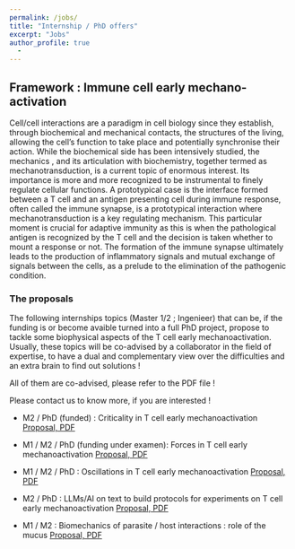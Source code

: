 ```yaml
---
permalink: /jobs/
title: "Internship / PhD offers"
excerpt: "Jobs"
author_profile: true
  - 
---
```

## Framework : Immune cell early mechano-activation

Cell/cell interactions are a paradigm in cell biology since they establish, through biochemical and mechanical contacts, the structures of the living, allowing the cell’s function to take place and potentially synchronise their action. While the biochemical side has been intensively studied, the mechanics , and its articulation with biochemistry, together termed as mechanotransduction, is a current topic of enormous interest.  Its importance is more and more recognized to be instrumental to finely regulate cellular functions. A prototypical case is the interface formed between a T cell and an antigen presenting cell during immune response, often called the immune synapse, is a prototypical interaction where mechanotransduction is a key regulating mechanism. This particular moment is crucial for adaptive immunity as this is when the pathological antigen is recognized by the T cell and the decision is taken whether to mount a response or not. The formation of the immune synapse ultimately leads to the production of inflammatory signals and mutual exchange of signals between the cells, as a prelude to the elimination of the pathogenic condition.

### The proposals

The following internships topics (Master 1/2 ; Ingenieer) that can be, if the funding is or become avaible turned into a full PhD project, propose to tackle some biophysical aspects of the T cell early mechanoactivation. Usually, these topics will be co-advised by a collaborator in the field of expertise, to have a dual and complementary view over the difficulties and an extra brain to find out solutions !

All of them are co-advised, please refer to the PDF file !

Please contact us to know more, if you are interested !

- M2 / PhD (funded) : Criticality in T cell early mechanoactivation [Proposal, PDF](https://phpuech.github.io/files/Criticality.pdf)

- M1 / M2 / PhD (funding under examen): Forces in T cell early mechanoactivation [Proposal, PDF](https://phpuech.github.io/files/Spreading.pdf)

- M1 / M2 / PhD : Oscillations in T cell early mechanoactivation [Proposal, PDF](https://phpuech.github.io/files/Oscillations.pdf)

- M2 / PhD : LLMs/AI on text to build protocols for experiments on T cell early mechanoactivation [Proposal, PDF](https://phpuech.github.io/files/LLM.pdf)

- M1 / M2 : Biomechanics of parasite / host interactions : role of the mucus
[Proposal, PDF](https://phpuech.github.io/files/Mucus.pdf)